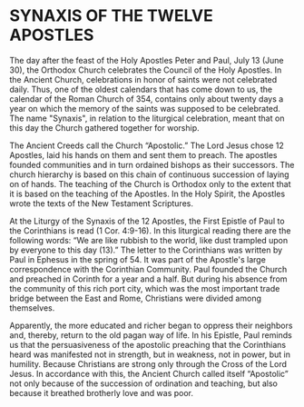 # SYNAXIS OF THE TWELVE APOSTLES

The day after the feast of the Holy Apostles Peter and Paul, July 13 (June 30), the Orthodox Church celebrates the Council of the Holy Apostles. In the Ancient Church, celebrations in honor of saints were not celebrated daily. Thus, one of the oldest calendars that has come down to us, the calendar of the Roman Church of 354, contains only about twenty days a year on which the memory of the saints was supposed to be celebrated. The name "Synaxis", in relation to the liturgical celebration, meant that on this day the Church gathered together for worship.

The Ancient Creeds call the Church “Apostolic.” The Lord Jesus chose 12 Apostles, laid his hands on them and sent them to preach. The apostles founded communities and in turn ordained bishops as their successors. The church hierarchy is based on this chain of continuous succession of laying on of hands. The teaching of the Church is Orthodox only to the extent that it is based on the teaching of the Apostles. In the Holy Spirit, the Apostles wrote the texts of the New Testament Scriptures.

At the Liturgy of the Synaxis of the 12 Apostles, the First Epistle of Paul to the Corinthians is read (1 Cor. 4:9-16). In this liturgical reading there are the following words: “We are like rubbish to the world, like dust trampled upon by everyone to this day (13).” The letter to the Corinthians was written by Paul in Ephesus in the spring of 54. It was part of the Apostle's large correspondence with the Corinthian Community. Paul founded the Church and preached in Corinth for a year and a half. But during his absence from the community of this rich port city, which was the most important trade bridge between the East and Rome, Christians were divided among themselves.

Apparently, the more educated and richer began to oppress their neighbors and, thereby, return to the old pagan way of life. In his Epistle, Paul reminds us that the persuasiveness of the apostolic preaching that the Corinthians heard was manifested not in strength, but in weakness, not in power, but in humility. Because Christians are strong only through the Cross of the Lord Jesus. In accordance with this, the Ancient Church called itself “Apostolic” not only because of the succession of ordination and teaching, but also because it breathed brotherly love and was poor.
